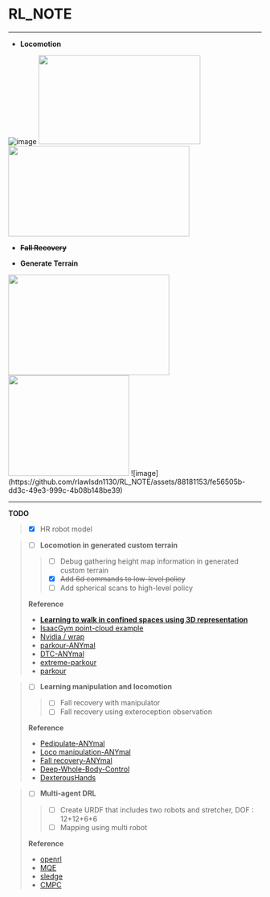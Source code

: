 # RL_NOTE

---
+ **Locomotion**
  
![image](https://github.com/rlawlsdn1130/RL_NOTE/assets/88181153/911bb458-f8b0-4d2b-bf0e-7d21b74e45b2)
<img src="https://github.com/rlawlsdn1130/RL_NOTE/assets/88181153/642881e8-058c-4d8d-8fe1-84afb4678a9c" width="322px" height="177px">
<img src="https://github.com/rlawlsdn1130/RL_NOTE/assets/88181153/b9b92cef-f9b6-4a2a-a89a-9a8d2718ea33" width="360px" height="180px">

+ ~~**Fall Recovery**~~

+ **Generate Terrain**

<img src="https://github.com/rlawlsdn1130/RL_NOTE/assets/88181153/9edb3527-d3b1-4659-a122-6e0a7a7ce3b8" width="320" height="200"/>
<img src="https://github.com/rlawlsdn1130/RL_NOTE/assets/88181153/38020cf5-6a52-4e2a-8a48-3542e39fe28f" width="240" height="200"/>
![image](https://github.com/rlawlsdn1130/RL_NOTE/assets/88181153/fe56505b-dd3c-49e3-999c-4b08b148be39)




---
**TODO**

>* [x] HR robot model

>* [ ] **Locomotion in generated custom terrain**
>>* [ ] Debug gathering height map information in generated custom terrain
>>* [x] ~~Add 6d commands to low-level policy~~
>>* [ ] Add spherical scans to high-level policy
>
>  **Reference**
>  * **[Learning to walk in confined spaces using 3D representation](https://takahiromiki.com/publication-posts/learning-to-walk-in-confined-spaces-using-3d-representation/?i=1)**
>  * [IsaacGym point-cloud example](https://gist.github.com/gavrielstate/8c855eb3b4b1f23e2990bc02c534792e)
>  * [Nvidia / wrap](https://github.com/NVIDIA/warp)
>  * [parkour-ANYmal](https://www.science.org/doi/10.1126/scirobotics.adi7566)
>  * [DTC-ANYmal](https://www.science.org/doi/10.1126/scirobotics.adh5401)
>  * [extreme-parkour](https://github.com/chengxuxin/extreme-parkour)
>  * [parkour](https://github.com/ZiwenZhuang/parkour)


>* [ ] **Learning manipulation and locomotion**
>>* [ ] Fall recovery with manipulator
>>* [ ] Fall recovery using exteroception observation
>
>  **Reference**
>  * [Pedipulate-ANYmal](https://sites.google.com/leggedrobotics.com/pedipulate)
>  * [Loco manipulation-ANYmal](https://www.science.org/doi/10.1126/scirobotics.adg5014)
>  * [Fall recovery-ANYmal](https://arxiv.org/abs/2303.05486)
>  * [Deep-Whole-Body-Control](https://github.com/MarkFzp/Deep-Whole-Body-Control)
>  * [DexterousHands](https://github.com/PKU-MARL/DexterousHands)


>* [ ] **Multi-agent DRL**
>>* [ ] Create URDF that includes two robots and stretcher, DOF : 12+12+6+6
>>* [ ] Mapping using multi robot
>
>  **Reference**
>  * [openrl](https://github.com/OpenRL-Lab/openrl)
>  * [MQE](https://github.com/ziyanx02/multiagent-quadruped-environment)
>  * [sledge](https://github.com/autonomousvision/sledge)
>  * [CMPC](https://www.youtube.com/watch?v=QwijfXioXVg)
